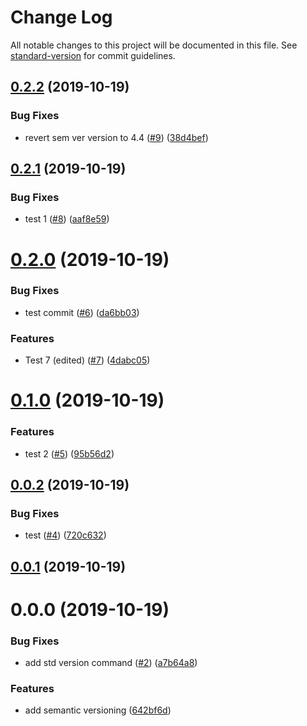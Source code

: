 # Change Log

All notable changes to this project will be documented in this file. See [standard-version](https://github.com/conventional-changelog/standard-version) for commit guidelines.

<a name="0.2.2"></a>
## [0.2.2](https://github.com/droshev/semver-test/compare/v0.2.1...v0.2.2) (2019-10-19)


### Bug Fixes

* revert sem ver version to 4.4 ([#9](https://github.com/droshev/semver-test/issues/9)) ([38d4bef](https://github.com/droshev/semver-test/commit/38d4bef))



<a name="0.2.1"></a>
## [0.2.1](https://github.com/droshev/semver-test/compare/v0.2.0...v0.2.1) (2019-10-19)


### Bug Fixes

* test 1 ([#8](https://github.com/droshev/semver-test/issues/8)) ([aaf8e59](https://github.com/droshev/semver-test/commit/aaf8e59))



<a name="0.2.0"></a>
# [0.2.0](https://github.com/droshev/semver-test/compare/v0.1.0...v0.2.0) (2019-10-19)


### Bug Fixes

* test commit ([#6](https://github.com/droshev/semver-test/issues/6)) ([da6bb03](https://github.com/droshev/semver-test/commit/da6bb03))


### Features

* Test 7 (edited) ([#7](https://github.com/droshev/semver-test/issues/7)) ([4dabc05](https://github.com/droshev/semver-test/commit/4dabc05))



<a name="0.1.0"></a>
# [0.1.0](https://github.com/droshev/semver-test/compare/v0.0.2...v0.1.0) (2019-10-19)


### Features

* test 2 ([#5](https://github.com/droshev/semver-test/issues/5)) ([95b56d2](https://github.com/droshev/semver-test/commit/95b56d2))



<a name="0.0.2"></a>
## [0.0.2](https://github.com/droshev/semver-test/compare/v0.0.0...v0.0.2) (2019-10-19)


### Bug Fixes

* test ([#4](https://github.com/droshev/semver-test/issues/4)) ([720c632](https://github.com/droshev/semver-test/commit/720c632))



<a name="0.0.1"></a>
## [0.0.1](https://github.com/droshev/semver-test/compare/v0.0.0...v0.0.1) (2019-10-19)



<a name="0.0.0"></a>
# 0.0.0 (2019-10-19)


### Bug Fixes

* add std version command ([#2](https://github.com/droshev/semver-test/issues/2)) ([a7b64a8](https://github.com/droshev/semver-test/commit/a7b64a8))


### Features

* add semantic versioning ([642bf6d](https://github.com/droshev/semver-test/commit/642bf6d))
